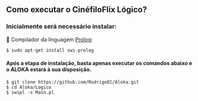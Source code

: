 ## Como executar o CinéfiloFlix Lógico?

### Inicialmente será necessário instalar: 

:arrows_counterclockwise: Compilador da linguagem [Prolog](https://wwu-pi.github.io/tutorials/lectures/lsp/010_install_swi_prolog.html):

  ```
  $ sudo apt-get install swi-prolog
  ```

#### Após a etapa de instalação, basta apenas executar os comandos abaixo e o ALOKA estará à sua disposição.

  ```
  $ git clone https://github.com/RodrigoEC/Aloka.git
  $ cd Aloka/Logico
  $ swipl -s Main.pl
  ```
